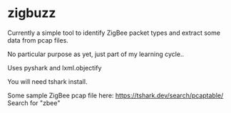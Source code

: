 # zigbuzz
Currently a simple tool to identify ZigBee packet types and extract some data from pcap files. 

No particular purpose as yet, just part of my learning cycle..

Uses pyshark and lxml.objectify

You will need tshark install. 

Some sample ZigBee pcap file here: https://tshark.dev/search/pcaptable/
Search for "zbee"

